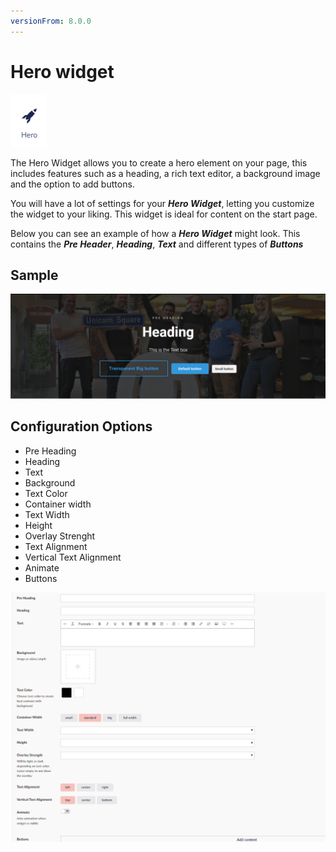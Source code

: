 ```yaml
---
versionFrom: 8.0.0
---
```


# Hero widget

![The Hero Widget icon](images/The-Hero-Widget1.png)

The Hero Widget allows you to create a hero element on your page, this includes features such as a heading, a rich text editor, a background image and the option to add buttons.

You will have a lot of settings for your ***Hero Widget***, letting you customize the widget to your liking. This widget is ideal for content on the start page.

Below you can see an example of how a ***Hero Widget*** might look. This contains the ***Pre Header***, ***Heading***, ***Text*** and different types of ***Buttons***

## Sample

![Frontend example of the Hero widget including 3 different types of buttons](images/Scrren-shot-of-hero-widget.png)

## Configuration Options

- Pre Heading
- Heading
- Text
- Background
- Text Color
- Container width
- Text Width
- Height
- Overlay Strenght
- Text Alignment
- Vertical Text Alignment
- Animate
- Buttons

![Hero Backoffice](images/Hero-Backoffice.png)